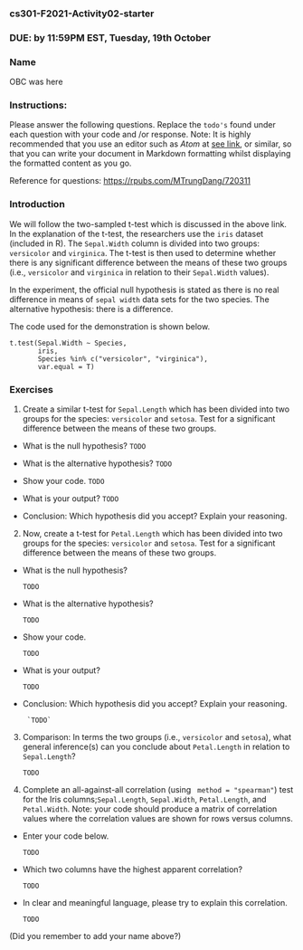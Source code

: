 ### cs301-F2021-Activity02-starter

### DUE: by 11:59PM EST, Tuesday, 19th October


### Name
OBC was here


### Instructions:
Please answer the following questions. Replace the `todo's` found under each question with your code and /or response. Note: It is highly recommended that you use an editor such as *Atom* at [see link](https://atom.io/), or similar, so that you can write your document in Markdown formatting whilst displaying the formatted content as you go.


Reference for questions: https://rpubs.com/MTrungDang/720311

###  Introduction


We will follow the two-sampled t-test which is discussed in the above link. In the explanation of the t-test, the researchers use the `iris` dataset (included in R). The `Sepal.Width` column is divided into two groups: `versicolor` and `virginica`. The t-test is then used to determine whether there is any significant difference between the means of these two groups (i.e., `versicolor` and `virginica` in relation to their `Sepal.Width` values).


In the experiment, the official null hypothesis is stated as there is no real difference in means of `sepal width` data sets for the two species. The alternative hypothesis: there is a difference.

The code used for the demonstration is shown below.

```
t.test(Sepal.Width ~ Species,
       iris,
       Species %in% c("versicolor", "virginica"),
       var.equal = T)
```


### Exercises

1. Create a similar t-test for `Sepal.Length` which has been divided into two groups for the species: `versicolor` and  `setosa`. Test for a significant difference between the means of these two groups.

 - What is the null hypothesis?
`TODO`

 - What is the alternative hypothesis?
`TODO`

 - Show your code.
`TODO`

 - What is your output?
`TODO`

 - Conclusion: Which hypothesis did you accept? Explain your reasoning.


2. Now, create a t-test for `Petal.Length` which has been divided into two groups for the species: `versicolor` and  `setosa`. Test for a significant difference between the means of these two groups.
 - What is the null hypothesis?

	`TODO`

 - What is the alternative hypothesis?

	`TODO`

 - Show your code.

	`TODO`

 - What is your output?

	`TODO`

 - Conclusion: Which hypothesis did you accept? Explain your reasoning.

		`TODO`

3. Comparison: In terms the two groups (i.e., `versicolor` and  `setosa`), what general inference(s) can you conclude about `Petal.Length` in relation to `Sepal.Length`?

	`TODO`


4. Complete an all-against-all correlation (using ` method = "spearman"`) test for the Iris columns;`Sepal.Length`, `Sepal.Width`, `Petal.Length`, and `Petal.Width`. Note: your code should produce a matrix of correlation values where the correlation values are shown for rows versus columns.
- Enter your code below.

	`TODO`

 - Which two columns have the highest apparent correlation?

	`TODO`

 - In clear and meaningful language, please try to explain this correlation.

	`TODO`

(Did you remember to add your name above?)
